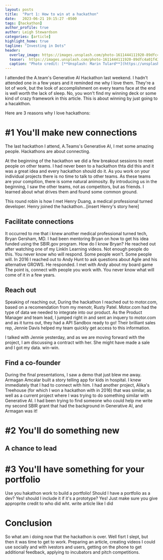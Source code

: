 ```yaml
---
layout: posts
title:  "Part 1: How to win at a hackathon"
date:   2023-06-21 19:15:27 -0500
tags: [hackathon]
author_profile: true
author: Leigh Stewardson
categories: [article]
highlight_home: true
tagline: "Investing in Dots"
header:
  overlay_image: https://images.unsplash.com/photo-1611444111920-89dfc4a01f43
  teaser:  https://images.unsplash.com/photo-1611444111920-89dfc4a01f43
  caption: "Photo credit: [**Unsplash: Marin Tulard**](https://unsplash.com/@mtulard)"
---
```

I attended the A.team's Generative AI Hackathon last weekend. I hadn't attended one in a few years and it reminded me why I love them. They're a lot of work, but the look of accomplishment on every teams face at the end is well worth the lack of sleep.
No, you won't find my winning deck or some kind of crazy framework in this article. This is about winning by just going to a hacakthon.

Here are 3 reasons why I love hackathons:

# #1 You'll make new connections
The last hackathon I attend, A.Teams's Generative AI, I met some amazing people. Hackathons are about connecting.

At the beginning of the hackathon we did a few breakout sessions to meet people on other teams. I had never been to a hackathon thta did this and it was a great idea and every hackathon should do it. As you work on your individual projects there is no time to talk to other teams. As these teams are your compition, there is some natural animosity. By introducing us in the beginning, I saw the other teams, not as competitors, but as friends. I learned about what drives them and found some common ground.

This round robin is how I met Henry Duang, a medical professional turned developer. Henry joined the hackathon...[insert Henry's story here]

## Facilitate connections
It occurred to me that i knew another medical professional turned tech, Bryan Gersham, MD. I had been mentoring Bryan on how to get his idea funded using the SBIR.gov program. How do I know Bryan? He reached out after watching one of my LinkIn Learning videos. Not enough people do this. You never know who will respond. Some people won't. Some people will. In 2016 I reached out to Andy Hunt to ask questions about Agile and his alternative GROWS. He responded. I met with Andy about my board game
The point is, connect with people you work with. You never know what will come of it in a few years.

## Reach out
Speaking of reaching out, During the hackathon I reached out to motor.com, based on a recomendation from my menotr, Rusty Patel. Motor.com had the type of data we needed to integrate into our product. As the Product Manager and team lead, I jumped right in and sent an inquery to motor.com and as it turns out, they had a API Sandbox ready to go! Their brilliant sales rep, Jennie Davis helped my team quickly get access to this information. 

I talked with Jennie yesterday, and as we are moving forward with the project, I am discussing a contract with her. She might have made a sale and I got my data. win-win.

## Find a co-founder
During the final presentations, I saw a demo that just blew me away. Armagan Amcalar built a story telling app for kids in hospital. I knew immediately that I had to connect with him. I had another project, Alika's Treehouse (for which I won a hackathon with in 2016) that was similar, as well as a current project where I was trying to do something similar with Generative AI. I had been trying to find someone who could help me write my second SBIR grant that had the background in Generative AI, and Armagan was it!

# #2 You'll do something new
## A chance to lead

# #3 You'll have something for your portfolio
Use you hakathon work to build a portfolio! Should I have a portfolio as a dev? Yes! should I include it if it's a prototype? Yes! Just make sure you give approprite credit to who did wht.
write article like I did

# Conclusion
So what am i doing now that the hackathon is over. Well fisrt I slept, but then it was time to get to work. Preparing an article, creating videos I could use socially and with ivestors and users, getting on the phone to get additional feedback, applying to incubators and pitch competitions.

<!-- https://images.unsplash.com/photo-1604658243847-17375af581fa?ixlib=rb-4.0.3&ixid=M3wxMjA3fDB8MHxzZWFyY2h8NXx8d2lubmluZ3xlbnwwfHwwfHx8MA%3D%3D&auto=format&fit=crop&w=900&q=60 -->




